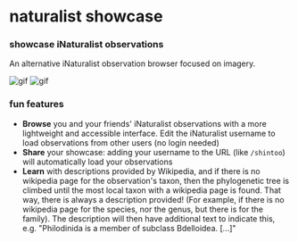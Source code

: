 # naturalist showcase
### showcase iNaturalist observations

An alternative iNaturalist observation browser focused on imagery.

![gif](https://thecuriousleaflet.com/wp-content/uploads/2021/06/username-change.gif)
![gif](https://thecuriousleaflet.com/wp-content/uploads/2021/06/demo-natshowcase.gif)

### fun features
- **Browse** you and your friends' iNaturalist observations with a more lightweight and accessible interface.
  Edit the iNaturalist username to load observations from other users (no login needed)
- **Share** your showcase: adding your username to the URL (like `/shintoo`) will automatically load your observations
- **Learn** with descriptions provided by Wikipedia, and if there is no wikipedia page for the observation's taxon,
  then the phylogenetic tree is climbed until the most local taxon with a wikipedia page is found. That way, there
  is always a description provided! (For example, if there is no wikipedia page for the species, nor the genus, but
  there is for the family). The description will then have additional text to indicate this, e.g. "Philodinida is a
  member of subclass Bdelloidea. [...]"
